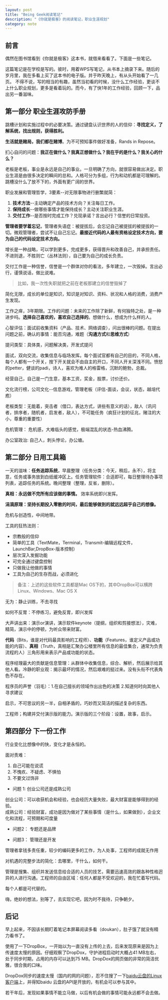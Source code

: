 ```yaml
---
layout: post
title: "Being Geek阅读笔记"
description: "《你就是极客》的阅读笔记，职业生涯规划"
category: note
---
```


## 前言

偶然在图书馆看到《你就是极客》这本书，就借来看看了。下面是一些笔记。

这篇笔记是在学校是写的。彼时，用着WPS写笔记，从书本上摘录下来。随后的岁月里，我在多看上买了这本书的电子版。并于昨天晚上，有从头开始看了一几页。
不得不说，写的相当的有趣，虽然当初看的时候，没什么工作经验，更谈不上什么职业规划，更多是看着玩的。而今，有了快1年的工作经验，回顾一下，品出另一番滋味。

## 第一部分 职业生涯攻防手册

跳槽计划和实施过程中的必要决策。通过键盘认识世界的人的信仰：**寻找定义，了解系统，找出规则，获得胜利。**

**生活就是赌局，我们都在赌博**。为不可预知事件做好准备，Rands in Repose。

扪心自问的问题：**我正在做什么？我真正想做什么？我在乎的是什么？我关心的什么？**

老板是老板，事业是永远是自己的事业。一旦明确了方向，就很容易做出决定。职业生涯是由很多决定的瞬间的总和。人格可分为多组，行为和动机都是可理解的。跳槽没什么了放不下的，外面有更广阔的世界。

职业发展和管理哲学，3要素--对无限事物进行删繁就简：

1. **技术方法**--主动确定产品的技术方向？关注每日工作。
1. **保持成长**--做哪些事情才能保持成长？主动关注职业生涯。
1. **交付工作**--是否按时完成工作？兑现承诺？言出必行？信誉的日常投资。

**管理者要学着忘记**，管理者失语症：被提拔后，会忘记自己被提拔的被提拔的一切。微观管理者，尝试不让自己忘记。**最接近代码的人最有资格设定技术方向，要为自己的代码设定技术方向。**

增长是一种战略，可以学到更多，完成更多，获得晋升和改善自己，并承担责任。不进则退，不胜则亡（丛林法则），自己要为自己的成长负责。

交付工作是一种信誉，信誉是一个群体对你的看法，多年建立，一次毁掉。言出必行，谨慎说话，做比说难。

> 比如，我一次性失职就把之前在老板那建立的信誉毁掉了

简化无限，成长的单位是知识，知识是对知识、资料、状况和人格的消费，消费产生发现。

工作之痒，3年期限。工作的问题：未来的工作除了新鲜，有何独特之处，是一种进步吗。**选择自己喜欢的，喜欢自己选择的**。想做什么，想成为什么样的人。

心智评估：面试前收集资料（产品、技术、网络调查），问出很棒的问题。在提出问题之前，确认的事情：能否沟通，难题（**沟通方式**和**思维方式**）

提问类型：具体类，问题解决类，开发式提问

面试，双向交流，收集信息与临场发挥。每个面试官都有自己的目的，不同人格，每个人都有一个开关，按下开关就会不由自主的开口，不同人开关深浅不同。愤怒的petter，健谈的padi，诗人，喜欢为难人的格雷格，沉默的鲍勃，总裁。

经营自己，自己是一门生意，基本工资，奖金，股票，讨价还价。

文化流行榜，公司文化--信息游戏，管理老板（评估-面谈，会议，状态，越俎代庖）

老板类型：无能着，突击者（借口，表达方式，讲些有意义的话），敌人（讯问者，排序者，随机者，启发者，敌人），不可能任务（疯狂计划的征兆，赌注的大小，尊重的重要性）

危机管理： 危机感，大难临头的感觉，极端混乱的状态-热血沸腾。

办公室政治: 自己人，刺头悖论，办公塘。

## 第二部分 日用工具箱

一天的滋味：**任务追踪系统**，早晨整理（任务分类：今天，稍后，永不），将主意，任务或事务放到白纸缓冲区上。任务管理软件：合适即可，每日整理待办事项列表，追踪任务的系统。晚间整理（整理，反省，删除）。

**真相：永远做不完所有应该做的事情。** 效率系统即兴发挥。

**涓滴原理：坚持长期投入零散的时间，最后能够做到的就远远超乎自己的想像。**

危机与创造性，中间地带。

工具的狂热法则：

* 宗教般的信仰
* 简单的工具（TextMate，Terminal，Transmit-编辑远程文件，LaunchBar,DropBox-版本控制）
* 层次深入发掘功能
* 可完全通过键盘控制
* 只做我让他做的事情
* 工具为自己的生存而战，必须进化

> 备注：上述的这些软件工具都是Mac OS下的，其中DropBox可以横跨Linux、Windows、Mac OS X

无为：静止训练，不去寻找

如何不反胃：不停练习，避免反胃，即兴发挥

大声讲出来：演示or演讲，演示软件keynote（提纲，组织和剪接想法），灾难，精简，演示中的停顿，为听众带来财富。

**代码**（Bits，谁是对代码最具影响的工程师）、**功能**（Features，谁定义产品或功能的内容）、**真相**（Truth，真相是汇聚办公楼里所有信息的最佳集合，通常为负责流程的人）三角形用来表示产品或功能的状态。

程序经理最大的贡献是信息管理：从群体中收集信息，综合、解析，然后展示给其他人看。冷静的职业观：揭示最坏的情况，然后艰难的挺过来。没有头衔不代表角色不存在。

程序员的声誉（羽毛）：1.在自己擅长的领域作出出色的决策 2.知道何时向其他人寻求建议

启示，不可思议的另一半，自相矛盾的，巧妙而又简洁的描述复杂的东西。

工程师；构建并交付演示版的能力。演示版的三个阶段：设置，故事，启示。

## 第四部分 下一份工作

行业变化比想像中的快，变化才是永恒的。

面对责难：

1. 自己可能在说谎 
2. 不愧疚、不疑虑、不惧怕 
3. 不要文过饰非

* 问题 1: 创业公司还是成熟公司

创业公司：可以收获机会和经验，也会经历大量失败，最大财富是能够得到的经验。  
成熟公司：经验财富，成功是因为做对了某些事情（是什么，如果做到），企业文化和流程，可预期和可度量

* 问题2： 专题还是品牌

* 问题3： 管理还是开发

管理者拿钱多责任重，较少的编码更多的工作，为人处事，工程师的成就无作用

对机遇的完整步法的简化：去哪里，干什么，如何干。

管理是搜集、组织并发送信息给合适的人员的技艺，需要迅速高效的跟各种性格迥异的人进行沟通。工程师的自由区域：任何人都是不受欢迎的，我在忙着写代码。

每个人都是可代替的。

嗨，绝妙的想法，别等了，去实现它吧，因为时不我待，只争朝夕。

## 后记

早上起来，不因该长期盯着笔记本屏幕阅读多看（doukan），肚子饿了就没有精力看书了。

使用了一下DropBox，一开始以为一直没有上传的上去，后来发现原来是因为上传速度太慢的原因。仔细观察了DropDox，守护进程启动时大概占41 MB左右，处于同步时期，占用的内存可以达到75 MB。DropDox的网页做的非常的简洁优雅，很合我的口味。

DropDox同步的速度太慢（国内的网的问题），忍不住搜了一下[baidu云盘的Linux客户端](https://github.com/xiajian/bcloud-packages)上，并得知baidu 云盘的API是开放的，有机会可以参与其中。

若干年后，发现如果事情不能立马做，以后有机会做的事情可能永远都不会去做。
